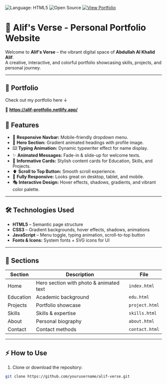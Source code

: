 ![Language: HTML5](https://img.shields.io/badge/Language-HTML5-orange?style=for-the-badge&logo=html5)
![Open Source](https://img.shields.io/badge/Open%20Source-Yes-brightgreen?style=for-the-badge&logo=github)
[![View Portfolio](https://img.shields.io/badge/View-Portfolio-green?style=for-the-badge&logo=netlify)](https://alifprotfolio.netlify.app/)
>


# 🌈 Alif's Verse - Personal Portfolio Website

Welcome to **Alif's Verse** – the vibrant digital space of **Abdullah Al Khalid Alif**.  
A creative, interactive, and colorful portfolio showcasing skills, projects, and personal journey.  

---

## 📁 Portfolio  

Check out my portfolio here ↓  

🔗 **https://alif-protfolio.netlify.app/**  


## 🚀 Features

- 🌟 **Responsive Navbar:** Mobile-friendly dropdown menu.  
- 🎨 **Hero Section:** Gradient animated headings with profile image.  
- ⌨️ **Typing Animation:** Dynamic typewriter effect for name display.  
- ✨ **Animated Messages:** Fade-in & slide-up for welcome texts.  
- 📝 **Informative Cards:** Stylish content cards for Education, Skills, and Projects.  
- ⬆️ **Scroll to Top Button:** Smooth scroll experience.  
- 📱 **Fully Responsive:** Looks great on desktop, tablet, and mobile.  
- 🎭 **Interactive Design:** Hover effects, shadows, gradients, and vibrant color palette.  

---

## 🛠 Technologies Used

- **HTML5** – Semantic page structure  
- **CSS3** – Gradient backgrounds, hover effects, shadows, animations  
- **JavaScript** – Menu toggle, typing animation, scroll-to-top button  
- **Fonts & Icons:** System fonts + SVG icons for UI  

---

## 🎯 Sections

| Section       | Description                               | File          |
|---------------|-------------------------------------------|---------------|
| Home          | Hero section with photo & animated text   | `index.html`  |
| Education     | Academic background                       | `edu.html`    |
| Projects      | Portfolio showcase                         | `project.html`|
| Skills        | Skills & expertise                         | `skills.html` |
| About         | Personal biography                          | `about.html`  |
| Contact       | Contact methods                             | `contact.html`|

---

## ⚡ How to Use

1. Clone or download the repository:
```bash
git clone https://github.com/yourusername/alif-verse.git
